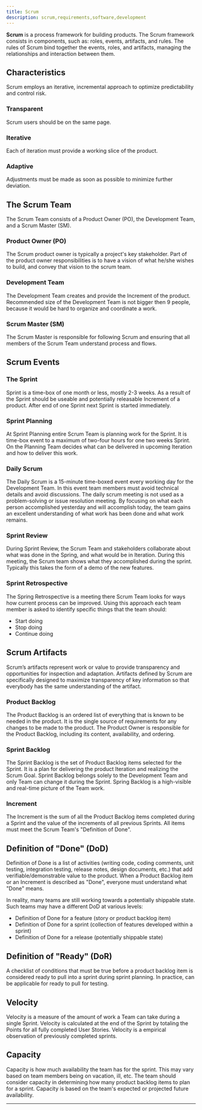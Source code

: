 ```yaml
---
title: Scrum
description: scrum,requirements,software,development
---
```


**Scrum** is a process framework for building products.
The Scrum framework consists in components, such as: roles, events, artifacts, and rules.
The rules of Scrum bind together the events, roles, and artifacts, managing the relationships
and interaction between them.

## Characteristics
Scrum employs an iterative, incremental approach to optimize predictability and control risk.

### Transparent
Scrum users should be on the same page.

### Iterative
Each of iteration must provide a working slice of the product.

### Adaptive
Adjustments must be made as soon as possible to minimize further deviation.

## The Scrum Team
The Scrum Team consists of a Product Owner (PO), the Development Team, and a Scrum Master (SM).


### Product Owner (PO)
The Scrum product owner is typically a project's key stakeholder.
Part of the product owner responsibilities is to have a vision of what he/she wishes to build,
 and convey that vision to the scrum team.

### Development Team
The Development Team creates and provide the Increment of the product.
Recommended size of the Development Team is not bigger then 9 people, because
it would be hard to organize and coordinate a work.

### Scrum Master (SM)
The Scrum Master is responsible for following Scrum and ensuring that all members of the Scrum Team
understand process and flows.

## Scrum Events
### The Sprint
Sprint is a time-box of one month or less, mostly 2-3 weeks. As a result of the Sprint
should be useable and potentially releasable Increment of a product. After end of one
Sprint next Sprint is started immediately.

### Sprint Planning
At Sprint Planning entire Scrum Team is planning work for the Sprint. It is time-box
event to a maximum of two-four hours for one two weeks Sprint. On the Planning
Team decides what can be delivered in upcoming Iteration and how to deliver this work.

### Daily Scrum
The Daily Scrum is a 15-minute time-boxed event every working day for the Development Team.
In this event team members must avoid technical details and avoid discussions.
The daily scrum meeting is not used as a problem-solving or issue resolution meeting.
By focusing on what each person accomplished yesterday and will accomplish today,
the team gains an excellent understanding of what work has been done and what work remains.

### Sprint Review
During Sprint Review, the Scrum Team and stakeholders collaborate about
what was done in the Spring, and what would be in Iteration.
During this meeting, the Scrum team shows what they accomplished during the sprint.
Typically this takes the form of a demo of the new features.

### Sprint Retrospective
The Spring Retrospective is a meeting there Scrum Team looks for ways
how current process can be improved.
Using this approach each team member is asked to identify specific things that the team should:
* Start doing
* Stop doing
* Continue doing

## Scrum Artifacts
Scrum’s artifacts represent work or value to provide transparency and opportunities
for inspection and adaptation. Artifacts defined by Scrum are specifically
designed to maximize transparency of key information so that everybody has
the same understanding of the artifact.

### Product Backlog
The Product Backlog is an ordered list of everything that is known to be needed in the product.
It is the single source of requirements for any changes to be made to the product.
The Product Owner is responsible for the Product Backlog, including its content, availability, and ordering.

### Sprint Backlog
The Sprint Backlog is the set of Product Backlog items selected for the Sprint.
It is a plan for delivering the product Iteration and realizing the Scrum Goal.
Sprint Backlog belongs solely to the Development Team and only Team can change it during the Sprint.
Spring Backlog is a high-visible and real-time picture of the Team work.

### Increment
The Increment is the sum of all the Product Backlog items completed during
a Sprint and the value of the increments of all previous Sprints. All items must meet the
Scrum Team's "Definition of Done".

## Definition of "Done" (DoD)
Definition of Done is a list of activities (writing code, coding comments, unit testing, integration testing, release notes, design documents, etc.)
that add verifiable/demonstrable value to the product.
When a Product Backlog item or an Increment is described as "Done", everyone must understand what "Done" means.

In reality, many teams are still working towards a potentially shippable state.  Such teams may have a different DoD at various levels:

* Definition of Done for a feature (story or product backlog item)
* Definition of Done for a sprint (collection of features developed within a sprint)
* Definition of Done for a release (potentially shippable state)

## Definition of "Ready" (DoR)
A checklist of conditions that must be true before a product backlog item is considered ready to pull into a sprint during sprint planning.
In practice, can be applicable for ready to pull for testing.

## Velocity
Velocity is a measure of the amount of work a Team can take during a single
Sprint. Velocity is calculated at the end of the Sprint
by totaling the Points for all fully completed User Stories.
Velocity is a empirical observation of previously completed sprints.


## Capacity
Capacity is how much availability the team has for the sprint. This may
vary based on team members being on vacation, ill, etc. The team should consider
capacity in determining how many product backlog items to plan for a sprint.
Capacity is based on the team's expected or projected future availability.

---






